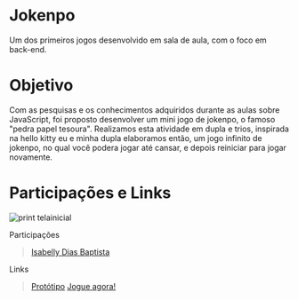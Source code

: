 # Jokenpo
Um dos primeiros jogos desenvolvido em sala de aula, com o foco em back-end. 

# Objetivo
Com as pesquisas e os conhecimentos adquiridos durante as aulas sobre JavaScript, foi proposto desenvolver um mini jogo de jokenpo, o famoso "pedra papel tesoura". Realizamos esta atividade em dupla e trios, inspirada na hello kitty eu e minha dupla elaboramos então, um jogo infinito de jokenpo, no qual você podera jogar até cansar, e depois reiniciar para jogar novamente.

# Participações e Links

![print telainicial](/assets/telainicial.png)

Participações  
> [Isabelly Dias Baptista](https://github.com/IDBaptista)  

Links
> [Protótipo](https://www.canva.com/design/DAGhEVqayWg/ee0g-Vot2FopUZxiZQAoNQ/edit?utm_content=DAGhEVqayWg&utm_campaign=designshare&utm_medium=link2&utm_source=sharebutton)
> [Jogue agora!](https://www.canva.com/design/DAGhEVqayWg/ee0g-Vot2FopUZxiZQAoNQ/edit?utm_content=DAGhEVqayWg&utm_campaign=designshare&utm_medium=link2&utm_source=sharebutton)   
